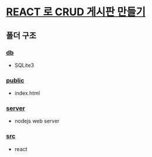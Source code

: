 # [REACT 로 CRUD 게시판 만들기](https://github.com/Nung-i/react-crud1)

## 폴더 구조

### [db](https://github.com/Nung-i/react-crud1/tree/master/db)
- SQLite3

### [public](https://github.com/Nung-i/react-crud1/tree/master/public)
- index.html

### [server](https://github.com/Nung-i/react-crud1/tree/master/server)
- nodejs web server

### [src](https://github.com/Nung-i/react-crud1/tree/master/src)
- react